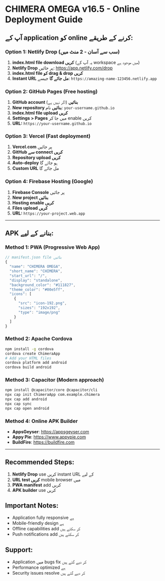 # CHIMERA OMEGA v16.5 - Online Deployment Guide

## آپ کے application کو online کرنے کے طریقے:

### Option 1: Netlify Drop (سب سے آسان - 2 منٹ میں)

1. **index.html file download کریں** (یہ آپ کے workspace میں موجود ہے)
2. **Netlify Drop** پر جائیں: https://app.netlify.com/drop
3. **index.html file کو drag & drop کریں**
4. **Instant URL مل جائے گا** جیسے: `https://amazing-name-123456.netlify.app`

### Option 2: GitHub Pages (Free hosting)

1. **GitHub account بنائیں** (اگر نہیں ہے)
2. **New repository بنائیں** نام: `your-username.github.io`
3. **index.html file upload کریں**
4. **Settings > Pages** میں جا کر enable کریں
5. **URL:** `https://your-username.github.io`

### Option 3: Vercel (Fast deployment)

1. **Vercel.com** پر جائیں
2. **GitHub سے connect کریں**
3. **Repository upload کریں**
4. **Auto-deploy** ہو جائے گا
5. **Custom URL** مل جائے گا

### Option 4: Firebase Hosting (Google)

1. **Firebase Console** پر جائیں
2. **New project بنائیں**
3. **Hosting enable کریں**
4. **Files upload کریں**
5. **URL:** `https://your-project.web.app`

---

## APK بنانے کے لیے:

### Method 1: PWA (Progressive Web App)
```javascript
// manifest.json file بنائیں
{
  "name": "CHIMERA OMEGA",
  "short_name": "CHIMERA",
  "start_url": "/",
  "display": "standalone",
  "background_color": "#111827",
  "theme_color": "#00e5ff",
  "icons": [
    {
      "src": "icon-192.png",
      "sizes": "192x192",
      "type": "image/png"
    }
  ]
}
```

### Method 2: Apache Cordova
```bash
npm install -g cordova
cordova create ChimeraApp
# Add your HTML files
cordova platform add android
cordova build android
```

### Method 3: Capacitor (Modern approach)
```bash
npm install @capacitor/core @capacitor/cli
npx cap init ChimeraApp com.example.chimera
npx cap add android
npx cap sync
npx cap open android
```

### Method 4: Online APK Builder
- **AppsGeyser**: https://appsgeyser.com
- **Appy Pie**: https://www.appypie.com
- **BuildFire**: https://buildfire.com

---

## Recommended Steps:

1. **Netlify Drop** use کریں instant URL کے لیے
2. **URL test کریں** mobile browser میں
3. **PWA manifest** add کریں
4. **APK builder** use کریں

## Important Notes:
- Application fully responsive ہے
- Mobile-friendly design ہے
- Offline capabilities add کر سکتے ہیں
- Push notifications add کر سکتے ہیں

## Support:
- Application میں bugs fix کر دیے گئے ہیں
- Performance optimized ہے
- Security issues resolve کر دیے گئے ہیں